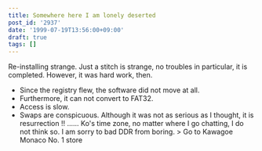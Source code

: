 ```yaml
---
title: Somewhere here I am lonely deserted
post_id: '2937'
date: '1999-07-19T13:56:00+09:00'
draft: true
tags: []
---
```


Re-installing strange. Just a stitch is strange, no troubles in particular, it is completed. However, it was hard work, then.

*   Since the registry flew, the software did not move at all.
*   Furthermore, it can not convert to FAT32.
*   Access is slow.
*   Swaps are conspicuous. Although it was not as serious as I thought, it is resurrection !! ...... Ko's time zone, no matter where I go chatting, I do not think so. I am sorry to bad DDR from boring. > Go to Kawagoe Monaco No. 1 store
